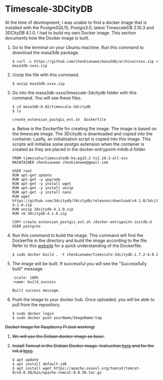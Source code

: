 # Timescale-3DCityDB
At the time of development, I was unable to find a docker image that is installed with the PostgreSQL15, Postgis3.0, latest TimescaleDB 2.10.3 and 3DCityDB 4.1.0. I had to build my own Docker image. This section documents how the Docker image is built.

1. Go to the terminal on your Ubuntu machine. Run this command to download the masa3db package.
    ```
    $ curl -L https://github.com/chenkianwee/masa3db/archive/xxxx.zip > masa3db-xxxx.zip
    ```
2. Unzip the file with this command.
    ```
    $ unzip masa3db-xxxx.zip
    ```
3. Go into the masa3db-xxxx/timescale-3dcitydb folder with this command. You will see these files.
    ```
    $ cd masa3db-0.02/timescale-3dcitydb
    $ ls
    ```
    ```
    create_extension_postgis_ext.sh  Dockerfile
    ```
    a. Below is the Dockerfile for creating the image. The image is based on the timescale image. The 3Dcitydb is downloaded and copied into the container. Lastly, an initialisation script is copied into this image. This scripts will initialise some postgis extension when the container is created as they are placed in the docker-entrypoint-initdb.d folder.
    ```
    FROM timescale/timescaledb-ha:pg15.2-ts2.10.3-all-oss
    MAINTAINER chenkianwee chenkianwee@gmail.com

    USER root
    RUN apt-get update
    RUN apt-get -y upgrade
    RUN apt-get -y install wget
    RUN apt-get -y install unzip
    RUN apt-get -y install nano
    RUN wget https://github.com/3dcitydb/3dcitydb/releases/download/v4.1.0/3dcitydb-4.1.0.zip
    RUN unzip 3dcitydb-4.1.0.zip
    RUN rm 3dcitydb-4.1.0.zip

    COPY create_extension_postgis_ext.sh /docker-entrypoint-initdb.d
    USER postgres
    ```
4. Run this command to build the image. This command will find the Dockerfile in the directory and build the image according to the file. Refer to this [website](https://thenewstack.io/docker-basics-how-to-use-dockerfiles/) for a quick understanding  of the Dockerfile.
    ```
    $ sudo docker build . -t chenkianwee/timescale-3dcitydb:1.7.2-4.0.1
    ```
5. The image will be built. If successful you will see the "Successfully built" message.
    ```{figure} /_static/051docker_image/build_success.png
    :scale: 100%
    :name: build_success

    Built success message.
    ```
6. Push the image to your docker hub. Once uploaded, you will be able to pull from the repository.
    ```
    $ sudo docker login
    $ sudo docker push yourName/ImageName:tag
    ```

<del>Docker Image for Raspberry Pi (not working)<del>

1. <del>We will use the Debian docker image as base.<del>

2. <del>Install Tomcat in the Debian Docker image. Instruction [here](https://tecadmin.net/install-apache-tomcat-9-on-debian/) and for the init.d [here](https://javabirder.wordpress.com/2016/02/18/install-tomcat-9-ubuntu/).<del>

    ```
    $ apt update
    $ apt install default-jdk
    $ apt install wget https://apache.osuosl.org/tomcat/tomcat-9/v9.0.50/bin/apache-tomcat-9.0.50.tar.gz
    ```
